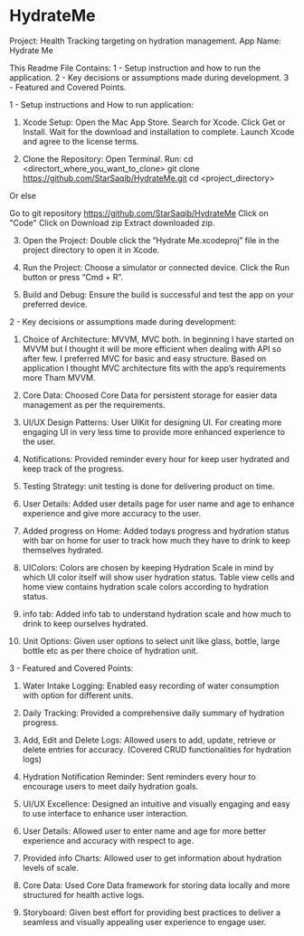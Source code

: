 # HydrateMe
Project: Health Tracking targeting on hydration management.
App Name: Hydrate Me


This Readme File Contains:
1 - Setup instruction and how to run the application.
2 - Key decisions or assumptions made during development.
3 - Featured and Covered Points.





1 - Setup instructions and How to run application:


1) Xcode Setup:
Open the Mac App Store.
Search for Xcode.
Click Get or Install.
Wait for the download and installation to complete.
Launch Xcode and agree to the license terms.

2) Clone the Repository:
Open Terminal.
Run: 
cd <directort_where_you_want_to_clone>
git clone https://github.com/StarSaqib/HydrateMe.git
cd <project_directory>

Or else

Go to git repository 
https://github.com/StarSaqib/HydrateMe
Click on "Code"
Click on Download zip
Extract downloaded zip.

3) Open the Project:
Double click the “Hydrate Me.xcodeproj” file in the project directory to open it in Xcode.

4) Run the Project:
Choose a simulator or connected device.
Click the Run button or press “Cmd + R”.

5) Build and Debug:
Ensure the build is successful and test the app on your preferred device.





2 - Key decisions or assumptions made during development:


1) Choice of Architecture: MVVM, MVC both. In beginning I have started on MVVM but I thought it will be more efficient when dealing with API so after few. I preferred MVC for basic and easy structure. Based on application I thought MVC architecture fits with the app’s requirements more Tham MVVM.

2) Core Data: Choosed Core Data for persistent storage for easier data management as per the requirements.

3) UI/UX Design Patterns: User UIKit for designing UI. For creating more engaging UI in very less time to provide more enhanced experience to the user.

4) Notifications: Provided reminder every hour for keep user hydrated and keep track of the progress.

5) Testing Strategy: unit testing is done for delivering product on time.

6) User Details: Added user details page for user name and age to enhance experience and give more accuracy to the user.

7) Added progress on Home: Added todays progress and hydration status with bar on home for user to track how much they have to drink to keep themselves hydrated.

8) UIColors: Colors are chosen by keeping Hydration Scale in mind by which UI color itself will show user hydration status. Table view cells and home view contains hydration scale colors according to hydration status.

9) info tab: Added info tab to understand hydration scale and how much to drink to keep ourselves hydrated.

10) Unit Options: Given user options to select unit like glass, bottle, large bottle etc as per there choice of hydration unit.





3 - Featured and Covered Points:


1) Water Intake Logging: Enabled easy recording of water consumption with option for different units.

2) Daily Tracking: Provided a comprehensive daily summary of hydration progress.

3) Add, Edit and Delete Logs: Allowed users to add, update, retrieve or delete entries for accuracy. (Covered CRUD functionalities for hydration logs)

4) Hydration Notification Reminder: Sent reminders every hour to encourage users to meet daily hydration goals.

5) UI/UX Excellence: Designed an intuitive and visually engaging and easy to use interface to enhance user interaction.

6) User Details: Allowed user to enter name and age for more better experience and accuracy with respect to age.

7) Provided info Charts: Allowed user to get information about hydration levels of scale.

8) Core Data: Used Core Data framework for storing data locally and more structured for health active logs.

9) Storyboard: Given best effort for providing best practices to deliver a seamless and visually appealing user experience to engage user.
